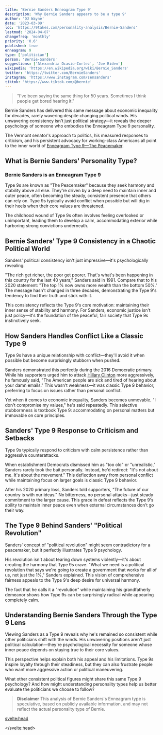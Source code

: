 ```yaml
---
title: 'Bernie Sanders Enneagram Type 9'
description: 'Why Bernie Sanders appears to be a type 9'
author: 'DJ Wayne'
date: '2023-03-09'
loc: 'https://9takes.com/personality-analysis/Bernie-Sanders'
lastmod: '2024-04-07'
changefreq: 'monthly'
priority: '0.6'
published: true
enneagram: 9
type: ['politician']
person: 'Bernie-Sanders'
suggestions: ['Alexandria Ocasio-Cortez', 'Joe Biden']
wikipedia: 'https://en.wikipedia.org/wiki/Bernie_Sanders'
twitter: 'https://twitter.com/BernieSanders'
instagram: 'https://www.instagram.com/sensanders'
tiktok: 'https://www.tiktok.com/@bernie'
---
```


> "I've been saying the same thing for 50 years. Sometimes I think people get bored hearing it."

Bernie Sanders has delivered this same message about economic inequality for decades, rarely wavering despite changing political winds. His unwavering consistency isn't just political strategy—it reveals the deeper psychology of someone who embodies the Enneagram Type 9 personality.

The Vermont senator's approach to politics, his measured responses to criticism, and his persistent advocacy for working-class Americans all point to the inner world of [Enneagram Type 9—The Peacemaker](/enneagram-corner/enneagram-type-9).

## What is Bernie Sanders' Personality Type?

### Bernie Sanders is an Enneagram Type 9

Type 9s are known as "The Peacemaker" because they seek harmony and stability above all else. They're driven by a deep need to maintain inner and outer peace, often becoming the steady, consistent presence that others can rely on. Type 9s typically avoid conflict when possible but will dig in their heels when their core values are threatened.

The childhood wound of Type 9s often involves feeling overlooked or unimportant, leading them to develop a calm, accommodating exterior while harboring strong convictions underneath.

## Bernie Sanders' Type 9 Consistency in a Chaotic Political World

Sanders' political consistency isn't just impressive—it's psychologically revealing.

"The rich get richer, the poor get poorer. That's what's been happening in this country for the last 40 years," Sanders said in 1991. Compare that to his 2020 statement: "The top 1% now owns more wealth than the bottom 50%." The message hasn't changed in three decades, demonstrating the Type 9's tendency to find their truth and stick with it.

This consistency reflects the Type 9's core motivation: maintaining their inner sense of stability and harmony. For Sanders, economic justice isn't just policy—it's the foundation of the peaceful, fair society that Type 9s instinctively seek.

## How Sanders Handles Conflict Like a Classic Type 9

Type 9s have a unique relationship with conflict—they'll avoid it when possible but become surprisingly stubborn when pushed.

Sanders demonstrated this perfectly during the 2016 Democratic primary. While his supporters urged him to attack [Hillary Clinton](/personality-analysis/Hillary-Clinton) more aggressively, he famously said, "The American people are sick and tired of hearing about your damn emails." This wasn't weakness—it was classic Type 9 behavior, preferring to focus on issues rather than personal conflict.

Yet when it comes to economic inequality, Sanders becomes unmovable. "I don't compromise my values," he's said repeatedly. This selective stubbornness is textbook Type 9: accommodating on personal matters but immovable on core principles.

## Sanders' Type 9 Response to Criticism and Setbacks

Type 9s typically respond to criticism with calm persistence rather than aggressive counterattacks.

When establishment Democrats dismissed him as "too old" or "unrealistic," Sanders rarely took the bait personally. Instead, he'd redirect: "It's not about me. It's about the movement." This deflection away from personal conflict while maintaining focus on larger goals is classic Type 9 behavior.

After his 2020 primary loss, Sanders told supporters, "The future of our country is with our ideas." No bitterness, no personal attacks—just steady commitment to the larger cause. This grace in defeat reflects the Type 9's ability to maintain inner peace even when external circumstances don't go their way.

## The Type 9 Behind Sanders' "Political Revolution"

Sanders' concept of "political revolution" might seem contradictory for a peacemaker, but it perfectly illustrates Type 9 psychology.

His revolution isn't about tearing down systems violently—it's about creating the harmony that Type 9s crave. "What we need is a political revolution that says we're going to create a government that works for all of us, not just the 1%," Sanders explained. This vision of comprehensive fairness appeals to the Type 9's deep desire for universal harmony.

The fact that he calls it a "revolution" while maintaining his grandfatherly demeanor shows how Type 9s can be surprisingly radical while appearing completely calm.

## Understanding Bernie Sanders Through the Type 9 Lens

Viewing Sanders as a Type 9 reveals why he's remained so consistent while other politicians shift with the winds. His unwavering positions aren't just political calculation—they're psychological necessity for someone whose inner peace depends on staying true to their core values.

This perspective helps explain both his appeal and his limitations. Type 9s inspire loyalty through their steadiness, but they can also frustrate people who want more aggressive action or political maneuvering.

What other consistent political figures might share this same Type 9 psychology? And how might understanding personality types help us better evaluate the politicians we choose to follow?

> **Disclaimer** This analysis of Bernie Sanders's Enneagram type is speculative, based on publicly available information, and may not reflect the actual personality type of Bernie.

<svelte:head>

<script type="application/ld+json">
    {
  "@graph": [
    {
      "@type": "Article",
      "about": [
        {
          "name": "Enneagram Type 9",
          "@type": "Thing",
          "description": "The Peacemaker personality type characterized by harmony-seeking, stability, and conflict avoidance"
        },
        {
          "name": "Bernie Sanders",
          "@type": "Person",
          "description": "American politician and senator from Vermont known for progressive politics and consistent advocacy for economic equality"
        },
        {
          "name": "Political Psychology",
          "@type": "Thing",
          "description": "The study of psychological factors that influence political behavior and decision-making"
        }
      ],
      "image": {
        "url": "https://9takes.com/types/9s/Bernie-Sanders.webp",
        "@type": "ImageObject",
        "width": 900,
        "height": 900
      },
      "author": {
        "name": "DJ Wayne",
        "@type": "Person",
        "sameAs": [
          "https://www.instagram.com/djwayne3/",
          "https://www.youtube.com/@djwayne3",
          "https://www.linkedin.com/in/davidtwayne/",
          "https://twitter.com/djwayne3"
        ]
      },
      "creator": {
        "name": "DJ Wayne",
        "@type": "Person",
        "sameAs": [
          "https://www.instagram.com/djwayne3/",
          "https://www.youtube.com/@djwayne3",
          "https://www.linkedin.com/in/davidtwayne/",
          "https://twitter.com/djwayne3"
        ]
      },
      "headline": "Bernie Sanders: The Type 9 Psychology Behind His Consistent Political Revolution",
      "keywords": "Bernie Sanders, Enneagram Type 9, political psychology, peacemaker personality, political revolution, progressive politics, Vermont senator, Democratic Socialist, economic inequality, Type 9 traits, personality psychology, political consistency, conflict avoidance, celebrity psychology, political personality analysis",
      "mentions": [
        {
          "name": "Bernie Sanders",
          "@type": "Person",
          "sameAs": [
            "https://en.wikipedia.org/wiki/Bernie_Sanders",
            "https://twitter.com/BernieSanders",
            "https://www.instagram.com/berniesanders/",
            "https://www.imdb.com/name/nm1645089/"
          ]
        },
        {
          "name": "Hillary Clinton",
          "@type": "Person",
          "sameAs": [
            "https://en.wikipedia.org/wiki/Hillary_Clinton"
          ]
        },
        {
          "name": "United States Senate",
          "@type": "Organization",
          "sameAs": [
            "https://en.wikipedia.org/wiki/United_States_Senate"
          ]
        },
        {
          "name": "Vermont",
          "@type": "Place",
          "sameAs": [
            "https://en.wikipedia.org/wiki/Vermont"
          ]
        },
        {
          "name": "2016 Democratic Party presidential primaries",
          "@type": "Event",
          "sameAs": [
            "https://en.wikipedia.org/wiki/2016_Democratic_Party_presidential_primaries"
          ],
          "description": "Democratic Party nomination contest between Hillary Clinton and Bernie Sanders",
          "location": {
            "@type": "Place",
            "name": "United States",
            "address": {
              "@type": "PostalAddress",
              "addressCountry": "US"
            }
          },
          "startDate": "2016-02-01",
          "endDate": "2016-07-12",
          "eventStatus": "https://schema.org/EventCompleted",
          "eventAttendanceMode": "https://schema.org/OfflineEventAttendanceMode",
          "organizer": {
            "@type": "Organization",
            "name": "Democratic National Committee",
            "url": "https://democrats.org/"
          },
          "performer": [
            {
              "@type": "Person",
              "name": "Bernie Sanders"
            },
            {
              "@type": "Person",
              "name": "Hillary Clinton"
            }
          ],
          "offers": {
            "@type": "Offer",
            "price": "0",
            "priceCurrency": "USD",
            "availability": "https://schema.org/SoldOut",
            "description": "Free to participate - voter registration required"
          }
        },
        {
          "name": "2020 Democratic Party presidential primaries",
          "@type": "Event",
          "sameAs": [
            "https://en.wikipedia.org/wiki/2020_Democratic_Party_presidential_primaries"
          ],
          "description": "Democratic Party nomination contest featuring multiple candidates including Bernie Sanders and Joe Biden",
          "location": {
            "@type": "Place",
            "name": "United States",
            "address": {
              "@type": "PostalAddress",
              "addressCountry": "US"
            }
          },
          "startDate": "2020-02-03",
          "endDate": "2020-08-11",
          "eventStatus": "https://schema.org/EventCompleted",
          "eventAttendanceMode": "https://schema.org/OfflineEventAttendanceMode",
          "organizer": {
            "@type": "Organization",
            "name": "Democratic National Committee",
            "url": "https://democrats.org/"
          },
          "performer": [
            {
              "@type": "Person",
              "name": "Bernie Sanders"
            },
            {
              "@type": "Person",
              "name": "Joe Biden"
            },
            {
              "@type": "Person",
              "name": "Elizabeth Warren"
            }
          ],
          "offers": {
            "@type": "Offer",
            "price": "0",
            "priceCurrency": "USD",
            "availability": "https://schema.org/SoldOut",
            "description": "Free to participate - voter registration required"
          }
        }
      ],
      "publisher": {
        "logo": {
          "url": "https://9takes.com/brand/darkRubix.png",
          "@type": "ImageObject"
        },
        "name": "9takes",
        "@type": "Organization",
        "sameAs": [
          "https://www.instagram.com/9takesdotcom/",
          "https://twitter.com/9takesdotcom"
        ]
      },
      "articleBody": "This article explores the psychology of Bernie Sanders through the lens of Enneagram Type 9. Known for his consistent political messaging and calm demeanor, Sanders embodies many characteristics of the Peacemaker. The article examines how his Type 9 tendencies manifest in his political consistency, conflict avoidance, response to criticism, and vision for societal harmony through his concept of 'political revolution'.",
      "description": "Understand how Bernie Sanders' Type 9 peacemaker psychology powers his consistent progressive stance, political revolution messaging, and calm persistence despite establishment resistance.",
      "dateModified": {
        "@type": "Date",
        "@value": "2025-06-25"
      },
      "datePublished": {
        "@type": "Date",
        "@value": "2025-06-25"
      },
      "contentLocation": [
        {
          "name": "Vermont, United States",
          "@type": "Place",
          "description": "Bernie Sanders' home state and senatorial constituency"
        },
        {
          "name": "Washington, D.C., United States",
          "@type": "Place",
          "description": "Focus on Bernie Sanders' work in the U.S. Senate"
        }
      ],
      "locationCreated": {
        "name": "United States",
        "@type": "Place"
      },
      "mainEntityOfPage": {
        "@id": "https://9takes.com/personality-analysis/Bernie-Sanders",
        "@type": "WebPage"
      }
    },
    {
      "@type": "FAQPage",
      "mainEntity": [
        {
          "name": "Why is Bernie Sanders considered an Enneagram Type 9?",
          "@type": "Question",
          "acceptedAnswer": {
            "text": "Bernie Sanders exhibits many characteristics of an Enneagram Type 9, including his remarkable political consistency over decades, his preference for focusing on issues rather than personal attacks, his calm demeanor despite heated political debates, and his vision of creating harmony through economic justice. His response to setbacks and criticism also demonstrates the Type 9's ability to maintain inner peace while staying committed to core values.",
            "@type": "Answer"
          }
        },
        {
          "name": "How does Bernie Sanders show Type 9 consistency?",
          "@type": "Question",
          "acceptedAnswer": {
            "text": "Sanders has maintained virtually identical messaging about economic inequality for over 30 years. His famous quote 'I've been saying the same thing for 50 years' reflects the Type 9's tendency to find their truth and stick with it. This consistency stems from the Type 9's core need to maintain inner stability and harmony through unwavering commitment to their values.",
            "@type": "Answer"
          }
        },
        {
          "name": "How does Bernie Sanders handle conflict as a Type 9?",
          "@type": "Question",
          "acceptedAnswer": {
            "text": "As a Type 9, Sanders avoids personal conflict while becoming immovable on principles. During the 2016 primaries, he refused to attack Hillary Clinton personally, saying 'The American people are sick and tired of hearing about your damn emails.' However, on economic issues, he's famously stubborn, stating 'I don't compromise my values.' This selective conflict engagement is classic Type 9 behavior.",
            "@type": "Answer"
          }
        },
        {
          "name": "How does Bernie Sanders respond to criticism as a Type 9?",
          "@type": "Question",
          "acceptedAnswer": {
            "text": "Sanders responds to criticism with calm persistence rather than aggressive counterattacks, typical of Type 9s. When dismissed as 'too old' or 'unrealistic,' he redirects focus away from personal attacks: 'It's not about me. It's about the movement.' After his 2020 primary loss, he gracefully stated 'The future of our country is with our ideas,' showing the Type 9's ability to maintain inner peace despite external setbacks.",
            "@type": "Answer"
          }
        },
        {
          "name": "What does Bernie Sanders' 'political revolution' reveal about Type 9 psychology?",
          "@type": "Question",
          "acceptedAnswer": {
            "text": "Sanders' 'political revolution' concept perfectly illustrates Type 9 psychology - it's not about violent change but creating the harmony that Type 9s crave. His revolution focuses on 'creating a government that works for all of us, not just the 1%,' appealing to the Type 9's deep desire for universal fairness and societal harmony.",
            "@type": "Answer"
          }
        },
        {
          "name": "What is Bernie Sanders' Enneagram type?",
          "@type": "Question",
          "acceptedAnswer": {
            "text": "Bernie Sanders is most commonly typed as an Enneagram Type 9, 'The Peacemaker.' This type is characterized by seeking harmony and stability, maintaining consistency in values, avoiding personal conflict while being stubborn about principles, and working toward creating peace and fairness in their environment.",
            "@type": "Answer"
          }
        },
        {
          "name": "How does understanding Bernie Sanders as a Type 9 help explain his political behavior?",
          "@type": "Question",
          "acceptedAnswer": {
            "text": "Understanding Sanders as a Type 9 explains his remarkable consistency in an ever-changing political landscape. His unwavering positions aren't just political strategy but psychological necessity for someone whose inner peace depends on staying true to core values. This perspective helps explain both his loyal following and his sometimes frustrated critics who want more aggressive political maneuvering.",
            "@type": "Answer"
          }
        }
      ]
    },
    {
      "@type": "BreadcrumbList",
      "itemListElement": [
        {
          "item": "https://9takes.com/",
          "name": "Home",
          "@type": "ListItem",
          "position": 1
        },
        {
          "item": "https://9takes.com/personality-analysis/",
          "name": "Personality Analysis",
          "@type": "ListItem",
          "position": 2
        },
        {
          "item": "https://9takes.com/personality-analysis/type/9",
          "name": "Enneagram Type 9",
          "@type": "ListItem",
          "position": 3
        },
        {
          "item": "https://9takes.com/personality-analysis/Bernie-Sanders",
          "name": "Bernie Sanders: The Type 9 Psychology Behind His Consistent Political Revolution",
          "@type": "ListItem",
          "position": 4
        }
      ]
    }
  ],
  "@context": "http://schema.org"
}
</script>
</svelte:head>